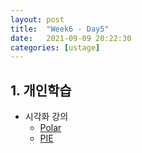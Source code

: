 ```yaml
---
layout: post
title:  "Week6 - Day5"
date:   2021-09-09 20:22:30
categories: [ustage]
---
```


## 1. 개인학습
* 시각화 강의
    * [Polar](https://kyunghyunlim.github.io/visualize/ml_ai/2021/09/10/vizpolar.html)
    * [PIE](https://kyunghyunlim.github.io/visualize/ml_ai/2021/09/10/vizpie.html)

